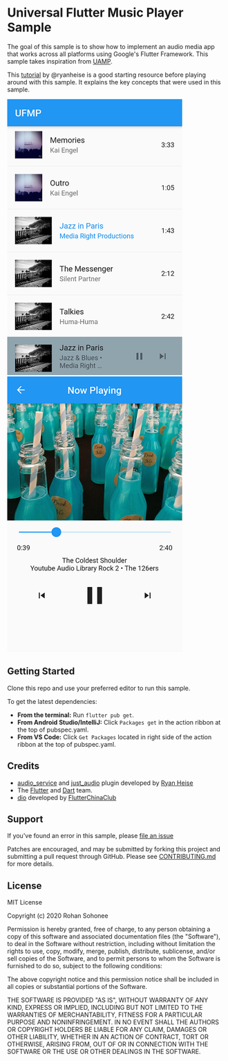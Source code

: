 # Universal Flutter Music Player Sample

The goal of this sample is to show how to implement an audio media app that works across all platforms using Google's Flutter Framework. This sample takes inspiration from [UAMP](https://github.com/android/uamp).

This [tutorial](https://github.com/ryanheise/audio_service/wiki/Tutorial) by @ryanheise is a good starting resource before playing around with this sample. It explains the key concepts that were used in this sample.

![home](/screenshots/home.png)
![nowPlaying](/screenshots/nowPlaying.png)

## Getting Started

Clone this repo and use your preferred editor to run this sample.

To get the latest dependencies:

- **From the terminal:** Run ``flutter pub get``.
- **From Android Studio/IntelliJ:** Click ``Packages get`` in the action ribbon at the top of pubspec.yaml.
- **From VS Code:** Click ``Get Packages`` located in right side of the action ribbon at the top of pubspec.yaml.

## Credits
- [audio_service](https://pub.dev/packages/audio_service) and [just_audio](https://pub.dev/packages/just_audio) plugin developed by 
[Ryan Heise](https://github.com/ryanheise)
- The [Flutter](https://flutter.dev) and [Dart](https://dart.dev) team.
- [dio](https://pub.dev/packages/dio) developed by [FlutterChinaClub](https://flutterchina.club/)

## Support
If you've found an error in this sample, please [file an issue](https://github.com/rohansohonee/ufmp/issues)

Patches are encouraged, and may be submitted by forking this project and submitting a pull request through GitHub. Please see [CONTRIBUTING.md](https://github.com/rohansohonee/ufmp/blob/master/CONTRIBUTING.md) for more details.

## License
MIT License

Copyright (c) 2020 Rohan Sohonee

Permission is hereby granted, free of charge, to any person obtaining a copy
of this software and associated documentation files (the "Software"), to deal
in the Software without restriction, including without limitation the rights
to use, copy, modify, merge, publish, distribute, sublicense, and/or sell
copies of the Software, and to permit persons to whom the Software is
furnished to do so, subject to the following conditions:

The above copyright notice and this permission notice shall be included in all
copies or substantial portions of the Software.

THE SOFTWARE IS PROVIDED "AS IS", WITHOUT WARRANTY OF ANY KIND, EXPRESS OR
IMPLIED, INCLUDING BUT NOT LIMITED TO THE WARRANTIES OF MERCHANTABILITY,
FITNESS FOR A PARTICULAR PURPOSE AND NONINFRINGEMENT. IN NO EVENT SHALL THE
AUTHORS OR COPYRIGHT HOLDERS BE LIABLE FOR ANY CLAIM, DAMAGES OR OTHER
LIABILITY, WHETHER IN AN ACTION OF CONTRACT, TORT OR OTHERWISE, ARISING FROM,
OUT OF OR IN CONNECTION WITH THE SOFTWARE OR THE USE OR OTHER DEALINGS IN THE
SOFTWARE.
